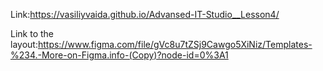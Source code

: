 Link:https://vasiliyvaida.github.io/Advansed-IT-Studio__Lesson4/

Link to the layout:https://www.figma.com/file/gVc8u7tZSj9Cawgo5XiNiz/Templates-%234.-More-on-Figma.info-(Copy)?node-id=0%3A1
